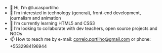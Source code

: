 - 👋 Hi, I’m @lucasportilho
- 👀 I’m interested in technology (general), front-end development, journalism and animation
- 🌱 I’m currently learning HTML5 and CSS3
- 💞️ I’m looking to collaborate with dev teachers, open source projects and NGOs 
- 📫 How to reach me by e-mail: correio.portilho@gmail.com or phone: +5532984196944

<!---
lucasportilho/lucasportilho is a ✨ special ✨ repository because its `README.md` (this file) appears on your GitHub profile.
You can click the Preview link to take a look at your changes.
--->
